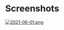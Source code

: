 # Screenshots 
[![2021-06-01.png](https://i.postimg.cc/tCQfYrvG/2021-06-01.png)](https://postimg.cc/Hjz3NtC6)
